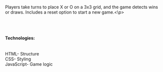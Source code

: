 <p>Players take turns to place X or O on a 3x3 grid, and the game detects wins or draws. Includes a reset option to start a new game.<\p>

<br><br>
<h4>Technologies:</h4>
<br>
HTML- Structure <br>
CSS- Styling <br>
JavaScript- Game logic 
